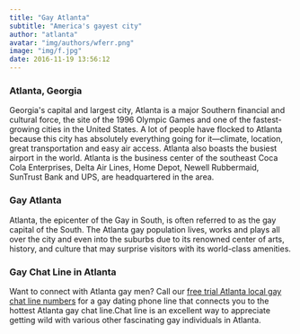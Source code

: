 ```yaml
---
title: "Gay Atlanta"
subtitle: "America's gayest city"
author: "atlanta"
avatar: "img/authors/wferr.png"
image: "img/f.jpg"
date: 2016-11-19 13:56:12
---
```


### Atlanta, Georgia
Georgia's capital and largest city, Atlanta is a major Southern financial and cultural force, the site of the 1996 Olympic Games and one of the fastest-growing cities in the United States. A lot of people have flocked to Atlanta because this city has absolutely everything going for it—climate, location, great transportation and easy air access. Atlanta also boasts the busiest airport in the world. Atlanta is the business center of the southeast Coca Cola Enterprises, Delta Air Lines, Home Depot, Newell Rubbermaid, SunTrust Bank and UPS, are headquartered in the area.
### Gay Atlanta
Atlanta, the epicenter of the Gay in South, is often referred to as the gay capital of the South. The Atlanta gay population lives, works and plays all over the city and even into the suburbs due to its renowned center of arts, history, and culture that may surprise visitors with its world-class amenities.
### Gay Chat Line in Atlanta
Want to connect with Atlanta gay men? Call our [free trial Atlanta local gay chat line numbers](http://chatlinepal.com) for a gay dating phone line that connects you to the hottest Atlanta gay chat line.Chat line is an excellent way to appreciate getting wild with various other fascinating gay individuals in Atlanta.
